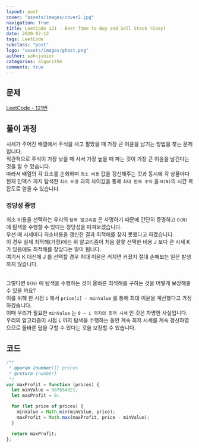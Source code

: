 ```yaml
---
layout: post
cover: "assets/images/cover2.jpg"
navigation: True
title: LeetCode 121 - Best Time to Buy and Sell Stock (Easy)
date: 2020-07-12
tags: LeetCode
subclass: "post"
logo: "assets/images/ghost.png"
author: sohnjunior
categories: algorithm
comments: true
---
```


## 문제

[LeetCode - 121번](https://leetcode.com/problems/best-time-to-buy-and-sell-stock/)

## 풀이 과정

시세가 주어진 배열에서 주식을 사고 팔았을 때 가장 큰 이윤을 남기는 방법을 찾는 문제입니다. <br>
직관적으로 주식이 가장 낮을 때 사서 가장 높을 때 파는 것이 가장 큰 이윤을 남긴다는 것을 알 수 있습니다. <br>
따라서 배열의 각 요소를 순회하며 `최소 비용` 값을 갱신해주는 것과 동시에 각 상품마다 현재 인덱스 까지 탐색한 `최소 비용` 과의 차이값을 통해 `최대 판매 수익` 을 `O(N)`의 시간 복잡도로 얻을 수 있습니다. <br>

### 정당성 증명

최소 비용을 선택하는 우리의 `탐욕 알고리즘` 은 자명하기 때문에 간단히 증명하고 `O(N)` 에 탐색을 수행할 수 있다는 정당성을 따져보겠습니다. <br>
우선 매 시세마다 최소비용을 갱신한 결과 최적해를 찾지 못했다고 하겠습니다. <br>
이 경우 실제 최적해(가정)에는 위 알고리즘이 처음 잘못 선택한 비용 J 보다 큰 시세 K가 있음에도 최적해를 찾았다는 말이 됩니다. <br>
여기서 K 대신에 J 를 선택할 경우 최대 이윤은 커지면 커졌지 절대 손해보는 일은 발생하지 않습니다. <br><br>

그렇다면 `O(N)` 에 탐색을 수행하는 것이 올바른 최적해를 구하는 것을 어떻게 보장해줄 수 있을 까요? <br>
이를 위해 한 시점 `i` 에서 `price[i] - minValue` 를 통해 최대 이윤을 계산했다고 가정하겠습니다. <br>
이때 우리가 필요한 `minValue` 는 `0 ~ i 까지의 최저 시세` 인 것은 자명한 사실입니다. <br>
우리의 알고리즘이 시점 `i` 까지 탐색을 수행하는 동안 계속 최저 시세를 계속 갱신하였으므로 올바른 답을 구할 수 있다는 것을 보장할 수 있습니다. <br>

## 코드

```javascript
/**
 * @param {number[]} prices
 * @return {number}
 */
var maxProfit = function (prices) {
  let minValue = 987654321;
  let maxProfit = 0;

  for (let price of prices) {
    minValue = Math.min(minValue, price);
    maxProfit = Math.max(maxProfit, price - minValue);
  }

  return maxProfit;
};
```
